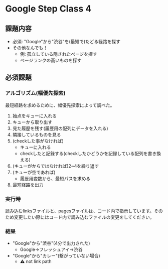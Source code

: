 # Google Step Class 4
## 課題内容
* 必須: "Google"から"渋谷"を(最短で)たどる経路を探す
* その他なんでも！
  * 例: 孤立している隠されたページを探す 
  * ページランクの高いものを探す

## 必須課題
### アルゴリズム(幅優先探索)

最短経路を求めるために、幅優先探索によって調べた。
1. 始点をキューに入れる
2. キューから取り出す
3. 見た履歴を残す(履歴用の配列にデータを入れる)
4. 隣接しているものを見る
5. (checkした事がなければ)
   * キューに入れる
   * checkしたと記録する(checkしたかどうかを記録している配列を書き換える)
6. (キューがからではなければ)2~4を繰り返す
7. (キューが空であれば)
   * 履歴用変数から、最短パスを求める
8. 最短経路を出力

### 実行時
読み込むlinksファイルと、pagesファイルは、コード内で指示しています。そのため変更したい際にはコード内で読み込むファイルの変更をしてください。
  
### 結果
* "Google"から"渋谷"(4分で出力された)
   * Google→フレッシュアイ→渋谷
* "Google"から"カレー"(繋がっていない場合)
   * ⚠️ not link path
